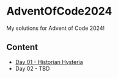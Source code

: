 # AdventOfCode2024
My solutions for Advent of Code 2024!

## Content
* [Day 01 - Historian Hysteria](https://github.com/jasonlessenich/AdventOfCode2024/tree/main/day01)
* Day 02 - TBD
